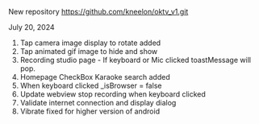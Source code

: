 New repository
https://github.com/kneelon/oktv_v1.git

July 20, 2024
1. Tap camera image display to rotate added
2. Tap animated gif image to hide and show
3. Recording studio page - If keyboard or Mic clicked toastMessage will pop.
4. Homepage CheckBox Karaoke search added
5. When keyboard clicked _isBrowser = false
6. Update webview stop recording when keyboard clicked
7. Validate internet connection and display dialog
8. Vibrate fixed for higher version of android
